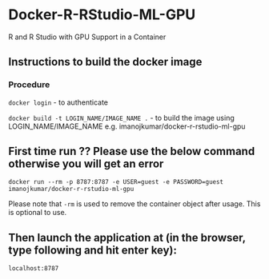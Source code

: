 # Docker-R-RStudio-ML-GPU
 R and R Studio with GPU Support in a Container
 
## Instructions to build the docker image

### Procedure
`docker login` -  to authenticate

`docker build -t LOGIN_NAME/IMAGE_NAME .`  - to build the image using LOGIN_NAME/IMAGE_NAME e.g. imanojkumar/docker-r-rstudio-ml-gpu

## First time run ?? Please use the below command otherwise you will get an error
`docker run --rm -p 8787:8787 -e USER=guest -e PASSWORD=guest imanojkumar/docker-r-rstudio-ml-gpu`

Please note that `-rm` is used to remove the container object after usage. This is optional to use. 

## Then launch the application at (in the browser, type following and hit enter key):
`localhost:8787`
